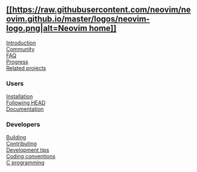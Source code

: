 [[[https://raw.githubusercontent.com/neovim/neovim.github.io/master/logos/neovim-logo.png|alt=Neovim home]]](Home)
--
[Introduction](Introduction)  
[Community](http://neovim.io/community/)  
[FAQ](FAQ)  
[Progress](Progress)  
[Related projects](Related-projects)

### Users
[Installation](Installing-Neovim)  
[Following HEAD](Following-HEAD)  
[Documentation](http://neovim.io/doc/)

### Developers
[Building](Building-Neovim)  
[Contributing](Contributing)  
[Development tips](Development-tips)  
[Coding conventions](Coding-conventions)  
[C programming](C-programming)